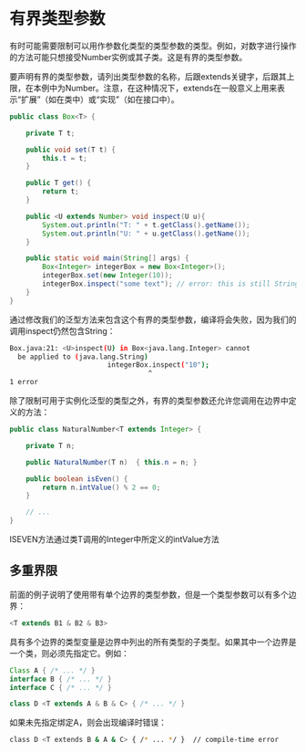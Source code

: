 # 有界类型参数

有时可能需要限制可以用作参数化类型的类型参数的类型。例如，对数字进行操作的方法可能只想接受Number实例或其子类。这是有界的类型参数。

要声明有界的类型参数，请列出类型参数的名称，后跟extends关键字，后跟其上限，在本例中为Number。注意，在这种情况下，extends在一般意义上用来表示“扩展”（如在类中）或“实现”（如在接口中）。

```java
public class Box<T> {

    private T t;          

    public void set(T t) {
        this.t = t;
    }

    public T get() {
        return t;
    }

    public <U extends Number> void inspect(U u){
        System.out.println("T: " + t.getClass().getName());
        System.out.println("U: " + u.getClass().getName());
    }

    public static void main(String[] args) {
        Box<Integer> integerBox = new Box<Integer>();
        integerBox.set(new Integer(10));
        integerBox.inspect("some text"); // error: this is still String!
    }
}
```

通过修改我们的泛型方法来包含这个有界的类型参数，编译将会失败，因为我们的调用inspect仍然包含String：

```bash
Box.java:21: <U>inspect(U) in Box<java.lang.Integer> cannot
  be applied to (java.lang.String)
                        integerBox.inspect("10");
                                  ^
1 error
```

除了限制可用于实例化泛型的类型之外，有界的类型参数还允许您调用在边界中定义的方法：

```java
public class NaturalNumber<T extends Integer> {

    private T n;

    public NaturalNumber(T n)  { this.n = n; }

    public boolean isEven() {
        return n.intValue() % 2 == 0;
    }

    // ...
}
```

ISEVEN方法通过类T调用的Integer中所定义的intValue方法

## 多重界限

前面的例子说明了使用带有单个边界的类型参数，但是一个类型参数可以有多个边界：

```java
<T extends B1 & B2 & B3>
```

具有多个边界的类型变量是边界中列出的所有类型的子类型。如果其中一个边界是一个类，则必须先指定它。例如：

```java
Class A { /* ... */ }
interface B { /* ... */ }
interface C { /* ... */ }

class D <T extends A & B & C> { /* ... */ }
```

如果未先指定绑定A，则会出现编译时错误：

```bash
class D <T extends B & A & C> { /* ... */ }  // compile-time error
```